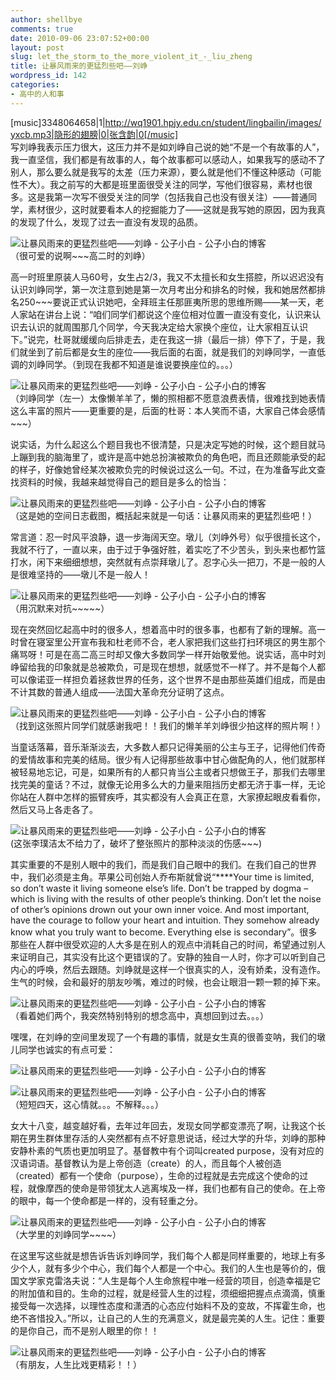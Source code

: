 ```yaml
---
author: shellbye
comments: true
date: 2010-09-06 23:07:52+00:00
layout: post
slug: let_the_storm_to_the_more_violent_it_-_liu_zheng
title: 让暴风雨来的更猛烈些吧——刘峥
wordpress_id: 142
categories:
- 高中的人和事
---
```


[music]3348064658|1|http://wq1901.hpjy.edu.cn/student/lingbailin/images/yxcb.mp3|隐形的翅膀|0|张含韵|0[/music]  
写刘峥我表示压力很大，这压力并不是如刘峥自己说的她“不是一个有故事的人”，我一直坚信，我们都是有故事的人，每个故事都可以感动人，如果我写的感动不了别人，那么要么就是我写的太差（压力来源），要么就是他们不懂这种感动（可能性不大）。我之前写的大都是班里面很受关注的同学，写他们很容易，素材也很多。这是我第一次写不很受关注的同学（包括我自己也没有很关注）——普通同学，素材很少，这时就要看本人的挖掘能力了——这就是我写她的原因，因为我真的发现了什么，发现了过去一直没有发现的品质。  
  
![让暴风雨来的更猛烈些吧——刘峥 - 公子小白 - 公子小白的博客](http://img.bimg.126.net/photo/O7FJhQgRAfgtm_tPuh4HsA==/5735897075409979854.jpg)  
（很可爱的说啊~~~高二时的刘峥）  
  
高一时班里原装人马60号，女生占2/3，我又不太擅长和女生搭腔，所以迟迟没有认识刘峥同学，第一次注意到她是第一次月考出分和排名的时候，我和她居然都排名250~~~要说正式认识她吧，全拜班主任那匪夷所思的思维所赐——某一天，老人家站在讲台上说：“咱们同学们都说这个座位相对位置一直没有变化，认识来认识去认识的就周围那几个同学，今天我决定给大家换个座位，让大家相互认识下。”说完，杜哥就缓缓向后排走去，走在我这一排（最后一排）停下了，于是，我们就坐到了前后都是女生的座位——我后面的右面，就是我们的刘峥同学，一直低调的刘峥同学。（到现在我都不知道是谁说要换座位的。。。）  
  
![让暴风雨来的更猛烈些吧——刘峥 - 公子小白 - 公子小白的博客](http://img.bimg.126.net/photo/nvHokUlJoOoar8g3dyvPfg==/5735897075409979855.jpg)  
（刘峥同学（左一）太像懒羊羊了，懒的照相都不愿意浪费表情，很难找到她表情这么丰富的照片——更重要的是，后面的杜哥：本人笑而不语，大家自己体会感情~~~）  
  
说实话，为什么起这么个题目我也不很清楚，只是决定写她的时候，这个题目就马上蹦到我的脑海里了，或许是高中她总扮演被欺负的角色吧，而且还颇能承受的起的样子，好像她曾经某次被欺负完的时候说过这么一句。不过，在为准备写此文查找资料的时候，我越来越觉得自己的题目是多么的恰当：  
  
![让暴风雨来的更猛烈些吧——刘峥 - 公子小白 - 公子小白的博客](http://img.bimg.126.net/photo/uk-f0XuBqc8euz-Yu4zlhQ==/5735897075409979856.jpg)  
（这是她的空间日志截图，概括起来就是一句话：让暴风雨来的更猛烈些吧！）  
  
常言道：忍一时风平浪静，退一步海阔天空。墩儿（刘峥外号）似乎很擅长这个，我就不行了，一直以来，由于过于争强好胜，着实吃了不少苦头，到头来也都竹篮打水，闲下来细细想想，突然就有点崇拜墩儿了。忍字心头一把刀，不是一般的人是很难坚持的——墩儿不是一般人！  
  
![让暴风雨来的更猛烈些吧——刘峥 - 公子小白 - 公子小白的博客](http://img.bimg.126.net/photo/LK6PXjObaifBIyyRc7sY4w==/5735897075409979857.jpg)  
（用沉默来对抗~~~~~）  
  
现在突然回忆起高中时的很多人，想着高中时的很多事，也都有了新的理解。高一时曾在寝室里公开宣布我和杜老师不合，老人家把我们这些打扫环境区的男生那个痛骂呀！可是在高二高三时却又像大多数同学一样开始敬爱他。说实话，高中时刘峥留给我的印象就是总被欺负，可是现在想想，就感觉不一样了。并不是每个人都可以像诺亚一样担负着拯救世界的任务，这个世界不是由那些英雄们组成，而是由不计其数的普通人组成——法国大革命充分证明了这点。  
  
![让暴风雨来的更猛烈些吧——刘峥 - 公子小白 - 公子小白的博客](http://img.bimg.126.net/photo/FrZlbpfOBjPMNzNdiNd2MQ==/5735897075409979858.jpg)  
（找到这张照片同学们就感谢我吧！！我们的懒羊羊刘峥很少拍这样的照片啊！）  
  
当童话落幕，音乐渐渐淡去，大多数人都只记得美丽的公主与王子，记得他们传奇的爱情故事和完美的结局。很少有人记得那些故事中甘心做配角的人，他们就那样被轻易地忘记，可是，如果所有的人都只肯当公主或者只想做王子，那我们去哪里找完美的童话？不过，就像无论用多么大的力量来阻挡历史都无济于事一样，无论你站在人群中怎样的振臂疾呼，其实都没有人会真正在意，大家撩起眼皮看看你，然后又马上各走各了。  
  
  
![让暴风雨来的更猛烈些吧——刘峥 - 公子小白 - 公子小白的博客](http://img.bimg.126.net/photo/z5FUOovxo2eosJd4N-6ooA==/5735897075409979859.jpg)  
(这张李璞洁太不给力了，破坏了整张照片的那种淡淡的伤感~~~)  
  
  
其实重要的不是别人眼中的我们，而是我们自己眼中的我们。在我们自己的世界中，我们必须是主角。苹果公司创始人乔布斯就曾说“****Your time is limited, so don’t waste it living someone else’s life. Don’t be trapped by dogma – which is living with the results of other people’s thinking. Don’t let the noise of other’s opinions drown out your own inner voice. And most important, have the courage to follow your heart and intuition. They somehow already know what you truly want to become. Everything else is secondary”。很多那些在人群中很受欢迎的人大多是在别人的观点中消耗自己的时间，希望通过别人来证明自己，其实没有比这个更错误的了。安静的独自一人时，你才可以听到自己内心的呼唤，然后去跟随。刘峥就是这样一个很真实的人，没有娇柔，没有造作。生气的时候，会和最好的朋友吵嘴，难过的时候，也会让眼泪一颗一颗的掉下来。  
  
  
![让暴风雨来的更猛烈些吧——刘峥 - 公子小白 - 公子小白的博客](http://img.bimg.126.net/photo/Se9nSlpIpnOFb595gCym8g==/5735897075409979860.jpg)  
（看着她们两个，我突然特别特别的想念高中，真想回到过去。。。）  
  
  
嘿嘿，在刘峥的空间里发现了一个有趣的事情，就是女生真的很善变呐，我们的墩儿同学也诚实的有点可爱：  
  
![让暴风雨来的更猛烈些吧——刘峥 - 公子小白 - 公子小白的博客](http://img.bimg.126.net/photo/ydo0dLtdrln6hwSH2iojzA==/5735897075409979861.jpg)  
  
![让暴风雨来的更猛烈些吧——刘峥 - 公子小白 - 公子小白的博客](http://img.bimg.126.net/photo/o08Q8r399AhvGnBlIvJCoA==/5735897075409979862.jpg)  
（短短四天，这心情就。。。不解释。。。）  
  
  
女大十八变，越变越好看，去年过年回去，发现女同学都变漂亮了啊，让我这个长期在男生群体里存活的人突然都有点不好意思说话，经过大学的升华，刘峥的那种安静朴素的气质也更加明显了。基督教中有个词叫created purpose，没有对应的汉语词语。基督教认为是上帝创造（create）的人，而且每个人被创造（created）都有一个使命（purpose），生命的过程就是去完成这个使命的过程，就像摩西的使命是带领犹太人逃离埃及一样，我们也都有自己的使命。在上帝的眼中，每一个使命都是一样的，没有轻重之分。  
  
  
  
![让暴风雨来的更猛烈些吧——刘峥 - 公子小白 - 公子小白的博客](http://img.bimg.126.net/photo/PRk9L50rMdqWFi5ke_MuZw==/5735897075409979863.jpg)  
（大学里的刘峥同学~~~~）  
  
  
在这里写这些就是想告诉告诉刘峥同学，我们每个人都是同样重要的，地球上有多少个人，就有多少个中心，我们每个人都是一个中心。我们的人生也是等价的，俄国文学家克雷洛夫说：“人生是每个人生命旅程中唯一经营的项目，创造幸福是它的附加值和目的。生命的过程，就是经营人生的过程，须细细把握点点滴滴，慎重接受每一次选择，以理性态度和潇洒的心态应付始料不及的变故，不挥霍生命，也绝不吝惜投入。”所以，让自己的人生的充满意义，就是最完美的人生。记住：重要的是你自己，而不是别人眼里的你！！  
  
  
  
![让暴风雨来的更猛烈些吧——刘峥 - 公子小白 - 公子小白的博客](http://img.bimg.126.net/photo/hzTPs7y8J_SnT5iyQotrTQ==/5735897075409979864.jpg)  
（有朋友，人生比戏更精彩！！）

